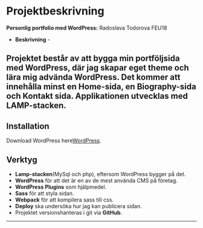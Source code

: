 <!--- Denna dokumentation kan komma att uppdateras under projektets gång -->
<!--- Senast uppdaterad: 2020-01-22       @ AvvyT -->

# Projektbeskrivning
**Personlig portfolio med WordPress:** Radoslava Todorova  FEU18

- **Beskrivning** -

Projektet består av att bygga min portföljsida med WordPress, där jag skapar eget theme och lära mig advända WordPress. Det kommer att innehålla minst en Home-sida, en Biography-sida och Kontakt sida. Applikationen utvecklas med LAMP-stacken.
---

## Installation

Download WordPress here[WordPress](https://wordpress.org/download/).

## Verktyg

- **Lamp-stacken**(MySql och php), eftersom WordPress bygger på det.
- **WordPress** för att det är en av de mest använda CMS på företag.
- **WordPress Plugins** som hjälpmedel. 
- **Sass** för att styla sidan.
- **Webpack** för att kompilera sass till css.
- **Deploy** ska undersöka hur jag kan publicera sidan.
- Projektet versionshanteras i git via **GitHub**.
---